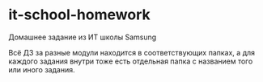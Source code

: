 # it-school-homework
Домашнее задание из ИТ школы Samsung

Всё ДЗ за разные модули находится в соответствующих папках, а для каждого задания внутри тоже есть отдельная папка с названием того или иного задания.